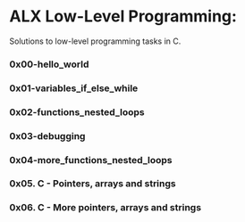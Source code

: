 # ALX Low-Level Programming:
 Solutions to low-level programming tasks in C.

### 0x00-hello_world 

### 0x01-variables_if_else_while  

### 0x02-functions_nested_loops  

### 0x03-debugging 

### 0x04-more_functions_nested_loops 

### 0x05. C - Pointers, arrays and strings

### 0x06. C - More pointers, arrays and strings
